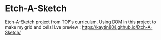 # Etch-A-Sketch
Etch-A-Sketch project from TOP's curriculum. Using DOM in this project to make my grid and cells!
Lve preview : https://kaytin808.github.io/Etch-A-Sketch/
